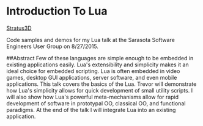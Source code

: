 # Introduction To Lua

[Stratus3D](http://stratus3d.com/)

Code samples and demos for my Lua talk at the Sarasota Software Engineers User Group on 8/27/2015.

##Abstract
Few of these languages are simple enough to be embedded in existing applications easily. 
Lua's extensibility and simplicity makes it an ideal choice for embedded scripting. 
Lua is often embedded in video games, desktop GUI applications, server software, and even mobile applications. 
This talk covers the basics of the Lua. 
Trevor will demonstrate how Lua's simplicity allows for quick development of small utility scripts. 
I will also show how Lua's powerful meta-mechanisms allow for rapid development of software in prototypal OO, classical OO, and functional paradigms. 
At the end of the talk I will integrate Lua into an existing application.

